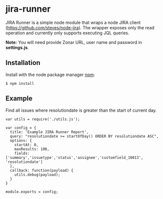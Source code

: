# jira-runner

JIRA Runner is a simple node module that wraps a node JIRA client (https://github.com/steves/node-jira).  The wrapper exposes only the read operation and currently only supports executing JQL queries.  

**Note:** You will need provide Zonar URL, user name and password in **settings.js**.

## Installation ##

  Install with the node package manager [npm](http://npmjs.org):

    $ npm install

## Example ##

Find all issues where resolutiondate is greater than the start of current day.

  ```
  var utils = require('./utils.js');

  var config = {
    title: 'Example JIRA Runner Report',
    query: "resolutiondate >= startOfDay() ORDER BY resolutiondate ASC",
    options: {
      startAt: 0,
      maxResults: 100,
      fields: ['summary','issuetype','status','assignee','customfield_10013', 'resolutiondate']
    },
    callback: function(payload) {
      utils.debug(payload);
    }	
  }

  module.exports = config;
  ```
